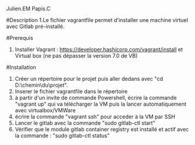 Julien.EM Papis.C

#Description
1.Le fichier vagrantfile permet d'installer une machine virtuel avec Gitlab pré-installé.

#Prerequis
1.	Installer Vagrant : https://developer.hashicorp.com/vagrant/install et Virtual box (ne pas dépasser la version 7.0 de VB)

#Installation
1.	Créer un répertoire pour le projet puis aller dedans avec "cd D:\chemin\du\projet".
2.	Inserer le fichier vagrantfile dans le répertoire
3.	à partir d'un invite de commande Powershell, écrire la commande "vagrant up" qui va télécharger la VM puis la lancer automatiquement avec virtualbox/VMWare 
4.	écrire la commande "vagrant ssh" pour acceder à la VM par SSH
5.	Lancer le gitlab avec la commande "sudo gitlab-ctl start"
6.	Vérifier que le module gitlab container registry est installé et actif avec la commande : "sudo gitlab-ctl status" 
